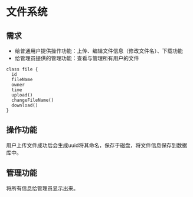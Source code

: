 
# 文件系统
## 需求
- 给普通用户提供操作功能：上传、编辑文件信息（修改文件名）、下载功能
- 给管理员提供的管理功能：查看与管理所有用户的文件
```puml
class file {
  id
  fileName
  owner
  time
  upload()
  changeFileName()
  download()
}
```

## 操作功能
用户上传文件成功后会生成uuid将其命名，保存于磁盘，将文件信息保存到数据库中。

## 管理功能
将所有信息给管理员显示出来。